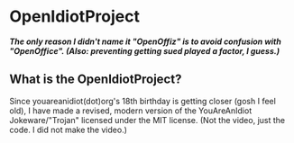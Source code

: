 # OpenIdiotProject
***The only reason I didn't name it "OpenOffiz" is to avoid confusion with "OpenOffice". (Also: preventing getting sued played a factor, I guess.)***

## What is the OpenIdiotProject?
Since youareanidiot(dot)org's 18th birthday is getting closer (gosh I feel old), I have made a revised, modern version of the YouAreAnIdiot Jokeware/"Trojan" licensed under the MIT license. (Not the video, just the code. I did not make the video.) 
